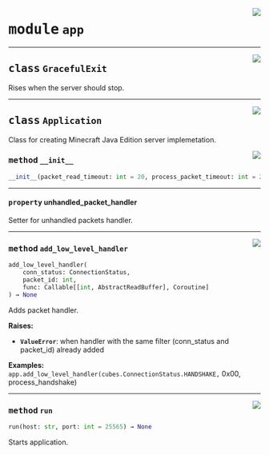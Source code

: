 <!-- markdownlint-disable -->

<a href="https://github.com/DavisDmitry/pyCubes/tree/0.3.0/cubes/app.py#L0"><img align="right" style="float:right;" src="https://img.shields.io/badge/-source-cccccc?style=flat-square"></a>

# <kbd>module</kbd> `app`






---

<a href="https://github.com/DavisDmitry/pyCubes/tree/0.3.0/cubes/app.py#L19"><img align="right" style="float:right;" src="https://img.shields.io/badge/-source-cccccc?style=flat-square"></a>

## <kbd>class</kbd> `GracefulExit`
Rises when the server should stop. 





---

<a href="https://github.com/DavisDmitry/pyCubes/tree/0.3.0/cubes/app.py#L23"><img align="right" style="float:right;" src="https://img.shields.io/badge/-source-cccccc?style=flat-square"></a>

## <kbd>class</kbd> `Application`
Class for creating Minecraft Java Edition server implemetation. 

<a href="https://github.com/DavisDmitry/pyCubes/tree/0.3.0/cubes/app.py#L35"><img align="right" style="float:right;" src="https://img.shields.io/badge/-source-cccccc?style=flat-square"></a>

### <kbd>method</kbd> `__init__`

```python
__init__(packet_read_timeout: int = 20, process_packet_timeout: int = 20)
```






---

#### <kbd>property</kbd> unhandled_packet_handler

Setter for unhandled packets handler. 



---

<a href="https://github.com/DavisDmitry/pyCubes/tree/0.3.0/cubes/app.py#L55"><img align="right" style="float:right;" src="https://img.shields.io/badge/-source-cccccc?style=flat-square"></a>

### <kbd>method</kbd> `add_low_level_handler`

```python
add_low_level_handler(
    conn_status: ConnectionStatus,
    packet_id: int,
    func: Callable[[int, AbstractReadBuffer], Coroutine]
) → None
```

Adds packet handler. 



**Raises:**
 
 - <b>`ValueError`</b>:  when handler with the same filter (conn_status and packet_id)  already added 



**Examples:**
 ``` app.add_low_level_handler(cubes.ConnectionStatus.HANDSHAKE,```
             0x00, process_handshake)


---

<a href="https://github.com/DavisDmitry/pyCubes/tree/0.3.0/cubes/app.py#L41"><img align="right" style="float:right;" src="https://img.shields.io/badge/-source-cccccc?style=flat-square"></a>

### <kbd>method</kbd> `run`

```python
run(host: str, port: int = 25565) → None
```

Starts application. 


